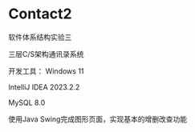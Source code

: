 # Contact2

软件体系结构实验三

三层C/S架构通讯录系统

开发工具：
Windows 11

IntelliJ IDEA 2023.2.2

MySQL 8.0

使用Java Swing完成图形页面，实现基本的增删改查功能
